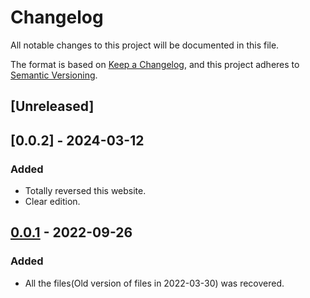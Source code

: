 <!--
 * @Author: ryuhangseong liuhangcheng2002@gmail.com
 * @Date: 2022-09-26 10:29:34
 * @LastEditors: ryuhangseong liuhangcheng2002@gmail.com
 * @LastEditTime: 2022-09-26 10:30:54
 * @FilePath: \ryuhangseong.github.io\CHANGELOG.md
 * @Description: 
 * 
 * Copyright (c) 2022 by ryuhangseong liuhangcheng2002@gmail.com, All Rights Reserved. 
-->

# Changelog
All notable changes to this project will be documented in this file.

The format is based on [Keep a Changelog](https://keepachangelog.com/en/1.0.0/),
and this project adheres to [Semantic Versioning](https://semver.org/spec/v2.0.0.html).

## [Unreleased]

## [0.0.2] - 2024-03-12
### Added
- Totally reversed this website.
- Clear edition.

## [0.0.1] - 2022-09-26
### Added
- All the files(Old version of files in 2022-03-30) was recovered.


[0.0.1]: https://ryuhangseong.com